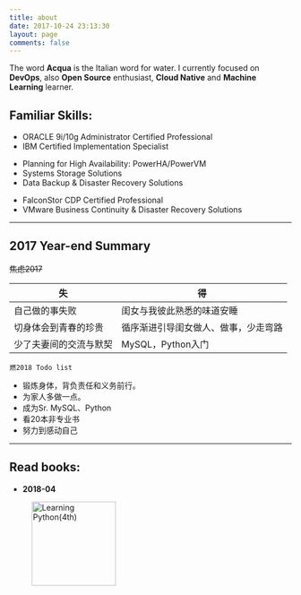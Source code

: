 ```yaml
---
title: about
date: 2017-10-24 23:13:30
layout: page
comments: false
---
```

The word **Acqua** is the Italian word for water. I currently focused on **DevOps**, also **Open Source** enthusiast, **Cloud Native** and **Machine Learning** learner.
## Familiar Skills:
- ORACLE 9i/10g Administrator Certified Professional
- IBM Certified Implementation Specialist
 + Planning for High Availability: PowerHA/PowerVM
 + Systems Storage Solutions
 + Data Backup & Disaster Recovery Solutions	
- FalconStor CDP Certified Professional
- VMware Business Continuity & Disaster Recovery Solutions

---

## 2017 Year-end Summary

~~焦虑2017~~

失|得
---|---
自己做的事失败|闺女与我彼此熟悉的味道安睡
切身体会到青春的珍贵|循序渐进引导闺女做人、做事，少走弯路
少了夫妻间的交流与默契|MySQL，Python入门

`燃2018 Todo list`

 - 锻炼身体，背负责任和义务前行。
 - 为家人多做一点。
 - 成为Sr. MySQL、Python
 - 看20本非专业书
 - 努力到感动自己

---

## Read books:

+ **2018-04**

<figure class="half">
<img src="http://p564fpez5.bkt.clouddn.com/readbooks/Learning-Python4.png" title="Learning Python(4th)" high="100" width="150">
</figure>

